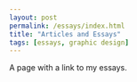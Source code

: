 ```yaml
---
layout: post
permalink: /essays/index.html
title: "Articles and Essays"
tags: [essays, graphic design]
---
```


A page with a link to my essays.
